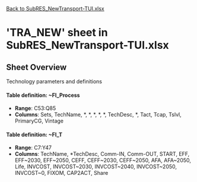 [Back to SubRES_NewTransport-TUI.xlsx](README.md)

# 'TRA_NEW' sheet in SubRES_NewTransport-TUI.xlsx

## Sheet Overview

Technology parameters and definitions

#### Table definition: ~FI_Process
- **Range**: C53:Q85
- **Columns**: Sets, TechName, *, *, *, *, *, TechDesc, *, Tact, Tcap, Tslvl, PrimaryCG, Vintage

#### Table definition: ~FI_T
- **Range**: C7:Y47
- **Columns**: TechName, *TechDesc, Comm-IN, Comm-OUT, START, EFF, EFF~2030, EFF~2050, CEFF, CEFF~2030, CEFF~2050, AFA, AFA~2050, Life, INVCOST, INVCOST~2030, INVCOST~2040, INVCOST~2050, INVCOST~0, FIXOM, CAP2ACT, Share

